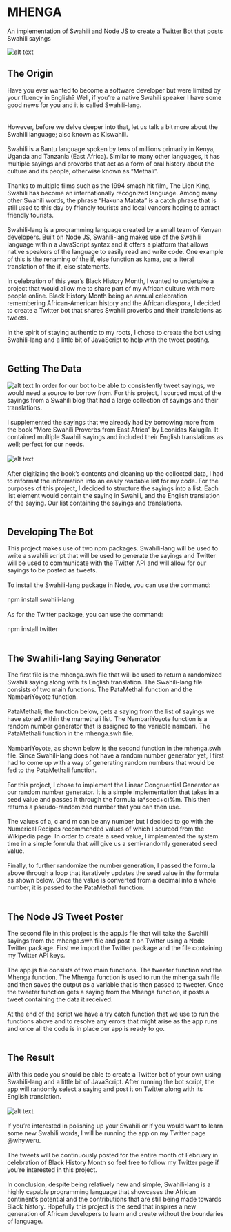 # MHENGA
An implementation of Swahili and Node JS to create a Twitter Bot that posts Swahili sayings

![alt text](https://github.com/FelixWaweru/MHENGA/blob/main/Images/khanga.jpg) 

## The Origin
Have you ever wanted to become a software developer but were limited by your fluency in English? Well, if you’re a native Swahili speaker I have some good news for you and it is called Swahili-lang.  
<br><br>
However, before we delve deeper into that, let us talk a bit more about the Swahili language; also known as Kiswahili.
<br><br> 
Swahili is a Bantu language spoken by tens of millions primarily in Kenya, Uganda and Tanzania (East Africa). Similar to many other languages, it has multiple sayings and proverbs that act as a form of oral history about the culture and its people, otherwise known as “Methali”.
<br><br>
Thanks to multiple films such as the 1994 smash hit film, The Lion King, Swahili has become an internationally recognized language. Among many other Swahili words, the phrase “Hakuna Matata” is a catch phrase that is still used to this day by friendly tourists and local vendors hoping to attract friendly tourists.
<br><br>
Swahili-lang is a programming language created by a small team of Kenyan developers. Built on Node JS, Swahili-lang makes use of the Swahili language within a JavaScript syntax and it offers a platform that allows native speakers of the language to easily read and write code. One example of this is the renaming of the if, else function as kama, au; a literal translation of the if, else statements.
<br><br>
In celebration of this year’s Black History Month, I wanted to undertake a project that would allow me to share part of my African culture with more people online. Black History Month being an annual celebration remembering African-American history and the African diaspora, I decided to create a Twitter bot that shares Swahili proverbs and their translations as tweets.
<br><br>
In the spirit of staying authentic to my roots, I chose to create the bot using Swahili-lang and a little bit of JavaScript to help with the tweet posting.
<br><br>

## Getting The Data
![alt text](https://github.com/FelixWaweru/MHENGA/blob/main/Images/largepreview.png) 
In order for our bot to be able to consistently tweet sayings, we would need a source to borrow from. For this project, I sourced most of the sayings from a Swahili blog that had a large collection of sayings and their translations.
<br><br>
I supplemented the sayings that we already had by borrowing more from the book “More Swahili Proverbs from East Africa” by Leonidas Kalugila. It contained multiple Swahili sayings and included their English translations as well; perfect for our needs.
<br><br>
![alt text](https://github.com/FelixWaweru/MHENGA/blob/main/Images/Screenshot%20(170).png) 
<br><br>
After digitizing the book’s contents and cleaning up the collected data, I had to reformat the information into an easily readable list for my code. For the purposes of this project, I decided to structure the sayings into a list. Each list element would contain the saying in Swahili, and the English translation of the saying.
Our list containing the sayings and translations.
<br><br>

## Developing The Bot
This project makes use of two npm packages. Swahili-lang will be used to write a swahili script that will be used to generate the sayings and Twitter will be used to communicate with the Twitter API and will allow for our sayings to be posted as tweets.
<br><br>
To install the Swahili-lang package in Node, you can use the command:<br><br>
npm install swahili-lang<br><br>
As for the Twitter package, you can use the command:<br><br>
npm install twitter<br><br>

## The Swahili-lang Saying Generator
The first file is the mhenga.swh file that will be used to return a randomized Swahili saying along with its English translation. The Swahili-lang file consists of two main functions. The PataMethali function and the NambariYoyote function.
<br><br>
PataMethali; the function below, gets a saying from the list of sayings we have stored within the mamethali list. The NambariYoyote function is a random number generator that is assigned to the variable nambari.
The PataMethali function in the mhenga.swh file.
<br><br>
NambariYoyote, as shown below is the second function in the mhenga.swh file. Since Swahili-lang does not have a random number generator yet, I first had to come up with a way of generating random numbers that would be fed to the PataMethali function.
<br><br>
For this project, I chose to implement the Linear Congruential Generator as our random number generator. It is a simple implementation that takes in a seed value and passes it through the formula (a*seed+c)%m. This then returns a pseudo-randomized number that you can then use.
<br><br>
The values of a, c and m can be any number but I decided to go with the Numerical Recipes recommended values of which I sourced from the Wikipedia page. In order to create a seed value, I implemented the system time in a simple formula that will give us a semi-randomly generated seed value.
<br><br>
Finally, to further randomize the number generation, I passed the formula above through a loop that iteratively updates the seed value in the formula as shown below. Once the value is converted from a decimal into a whole number, it is passed to the PataMethali function.
<br><br>


## The Node JS Tweet Poster
The second file in this project is the app.js file that will take the Swahili sayings from the mhenga.swh file and post it on Twitter using a Node Twitter package. First we import the Twitter package and the file containing my Twitter API keys.
<br><br>
The app.js file consists of two main functions. The tweeter function and the Mhenga function.
The Mhenga function is used to run the mhenga.swh file and then saves the output as a variable that is then passed to tweeter. Once the tweeter function gets a saying from the Mhenga function, it posts a tweet containing the data it received.
<br><br>
At the end of the script we have a try catch function that we use to run the functions above and to resolve any errors that might arise as the app runs and once all the code is in place our app is ready to go.
<br><br>

## The Result
With this code you should be able to create a Twitter bot of your own using Swahili-lang and a little bit of JavaScript. After running the bot script, the app will randomly select a saying and post it on Twitter along with its English translation.
<br><br>
![alt text](https://github.com/FelixWaweru/MHENGA/blob/main/Images/Screenshot%20(172).png)
<br><br>
If you’re interested in polishing up your Swahili or if you would want to learn some new Swahili words, I will be running the app on my Twitter page @whyweru.
<br><br>
The tweets will be continuously posted for the entire month of February in celebration of Black History Month so feel free to follow my Twitter page if you’re interested in this project.
<br><br>
In conclusion, despite being relatively new and simple, Swahili-lang is a highly capable programming language that showcases the African continent’s potential and the contributions that are still being made towards Black history. Hopefully this project is the seed that inspires a new generation of African developers to learn and create without the boundaries of language.
<br><br>


